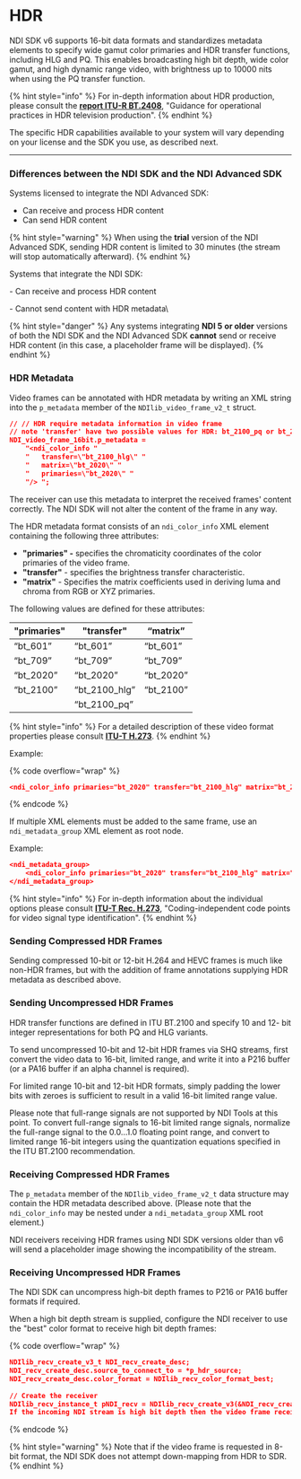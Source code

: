 # HDR

NDI SDK v6 supports 16-bit data formats and standardizes metadata elements to specify wide gamut color primaries and HDR transfer functions, including HLG and PQ. This enables broadcasting high bit depth, wide color gamut, and high dynamic range video, with brightness up to 10000 nits when using the PQ transfer function.

{% hint style="info" %}
For in-depth information about HDR production, please consult the [**report ITU-R BT.2408**](https://www.itu.int/pub/R-REP-BT.2408), "Guidance for operational practices in HDR television production".
{% endhint %}

The specific HDR capabilities available to your system will vary depending on your license and the SDK you use, as described next.

***

### Differences between the NDI SDK and the NDI Advanced SDK

Systems licensed to integrate the NDI Advanced SDK:

* Can receive and process HDR content
* Can send HDR content

{% hint style="warning" %}
When using the **trial** version of the NDI Advanced SDK, sending HDR content is limited to 30 minutes (the stream will stop automatically afterward).
{% endhint %}

Systems that integrate the NDI SDK:

\- Can receive and process HDR content

\- Cannot send content with HDR metadata\


{% hint style="danger" %}
Any systems integrating **NDI 5** **or older** versions of both the NDI SDK and the NDI Advanced SDK **cannot** send or receive HDR content (in this case, a placeholder frame will be displayed).
{% endhint %}

### HDR Metadata

Video frames can be annotated with HDR metadata by writing an XML string into the `p_metadata` member of the `NDIlib_video_frame_v2_t` struct.

```json
// // HDR require metadata information in video frame
// note 'transfer' have two possible values for HDR: bt_2100_pq or bt_2100_hlg
NDI_video_frame_16bit.p_metadata =
    "<ndi_color_info "
    "   transfer=\"bt_2100_hlg\" "
    "   matrix=\"bt_2020\" "
    "   primaries=\"bt_2020\" "
    "/> ";

```

The receiver can use this metadata to interpret the received frames' content correctly. The NDI SDK will not alter the content of the frame in any way.

The HDR metadata format consists of an `ndi_color_info` XML element containing the following three attributes:

* **"primaries" -** specifies the chromaticity coordinates of the color primaries of the video frame.
* **"transfer"** - specifies the brightness transfer characteristic.
* **"matrix"** - Specifies the matrix coefficients used in deriving luma and chroma from RGB or XYZ primaries.

The following values are defined for these attributes:

<table data-full-width="true"><thead><tr><th>"primaries"</th><th>"transfer"</th><th>“matrix”</th></tr></thead><tbody><tr><td>“bt_601”</td><td> “bt_601”</td><td>“bt_601”</td></tr><tr><td>“bt_709”</td><td>“bt_709”</td><td>“bt_709”</td></tr><tr><td>“bt_2020”</td><td>“bt_2020”</td><td>“bt_2020”</td></tr><tr><td>“bt_2100”</td><td>“bt_2100_hlg”</td><td>“bt_2100”</td></tr><tr><td></td><td>“bt_2100_pq”</td><td></td></tr></tbody></table>

{% hint style="info" %}
For a detailed description of these video format properties please consult [**ITU-T H.273**](https://www.itu.int/rec/T-REC-H.273).
{% endhint %}

Example:

{% code overflow="wrap" %}
```json
<ndi_color_info primaries="bt_2020" transfer="bt_2100_hlg" matrix="bt_2020" />
```
{% endcode %}

If multiple XML elements must be added to the same frame, use an `ndi_metadata_group` XML element as root node.

Example:

```json
<ndi_metadata_group>
    <ndi_color_info primaries="bt_2020" transfer="bt_2100_hlg" matrix="bt_2020" />
</ndi_metadata_group>
```

{% hint style="info" %}
For in-depth information about the individual options please consult [**ITU-T Rec. H.273**](https://www.itu.int/rec/T-REC-H.273), "Coding-independent code points for video signal type identification".
{% endhint %}

### Sending Compressed HDR Frames

Sending compressed 10-bit or 12-bit H.264 and HEVC frames is much like non-HDR frames, but with the addition of frame annotations supplying HDR metadata as described above.

### Sending Uncompressed HDR Frames

HDR transfer functions are defined in ITU BT.2100 and specify 10 and 12- bit integer representations for both PQ and HLG variants.

To send uncompressed 10-bit and 12-bit HDR frames via SHQ streams, first convert the video data to 16-bit, limited range, and write it into a P216 buffer (or a PA16 buffer if an alpha channel is required).

For limited range 10-bit and 12-bit HDR formats, simply padding the lower bits with zeroes is sufficient to result in a valid 16-bit limited range value.

Please note that full-range signals are not supported by NDI Tools at this point. To convert full-range signals to 16-bit limited range signals, normalize the full-range signal to the 0.0...1.0 floating point range, and convert to limited range 16-bit integers using the quantization equations specified in the ITU BT.2100 recommendation.

### Receiving Compressed HDR Frames

The `p_metadata` member of the `NDIlib_video_frame_v2_t` data structure may contain the HDR metadata described above. (Please note that the `ndi_color_info` may be nested under a `ndi_metadata_group` XML root element.)

NDI receivers receiving HDR frames using NDI SDK versions older than v6 will send a placeholder image showing the incompatibility of the stream.

### Receiving Uncompressed HDR Frames

The NDI SDK can uncompress high-bit depth frames to P216 or PA16 buffer formats if required.

When a high bit depth stream is supplied, configure the NDI receiver to use the "best" color format to receive high bit depth frames:

{% code overflow="wrap" %}
```json
NDIlib_recv_create_v3_t NDI_recv_create_desc;
NDI_recv_create_desc.source_to_connect_to = *p_hdr_source;
NDI_recv_create_desc.color_format = NDIlib_recv_color_format_best;
 
// Create the receiver
NDIlib_recv_instance_t pNDI_recv = NDIlib_recv_create_v3(&NDI_recv_create_desc);
If the incoming NDI stream is high bit depth then the video frame received via NDIlib_recv_capture_v2 will have a fourCC of either NDIlib_FourCC_video_type_P216 or NDIlib_FourCC_video_type_PA16.
```
{% endcode %}

{% hint style="warning" %}
Note that if the video frame is requested in 8-bit format, the NDI SDK does not attempt down-mapping from HDR to SDR.
{% endhint %}
